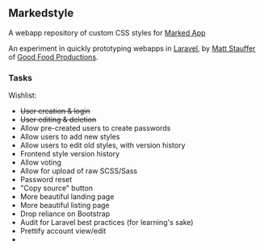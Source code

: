 ## Markedstyle 
A webapp repository of custom CSS styles for [Marked App](http://marked2app.com/)

An experiment in quickly prototyping webapps in [Laravel](http://laravel.com), by [Matt Stauffer](http://mattstauffer.co/) of [Good Food Productions](http://goodfoodpro.com/).

### Tasks
Wishlist:  

  * ~~User creation & login~~
  * ~~User editing & deletion~~
  * Allow pre-created users to create passwords
  * Allow users to add new styles
  * Allow users to edit old styles, with version history
  * Frontend style version history
  * Allow voting
  * Allow for upload of raw SCSS/Sass
  * Password reset
  * "Copy source" button
  * More beautiful landing page
  * More beautiful listing page
  * Drop reliance on Bootstrap
  * Audit for Laravel best practices (for learning's sake)
  * Prettify account view/edit
  * 
